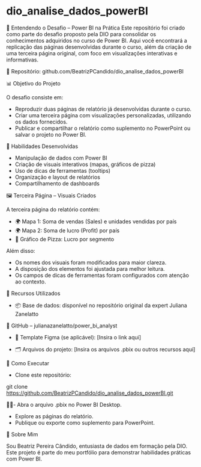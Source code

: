 # dio_analise_dados_powerBI

🚀 Entendendo o Desafio – Power BI na Prática
Este repositório foi criado como parte do desafio proposto pela DIO para consolidar os conhecimentos adquiridos no curso de Power BI. Aqui você encontrará a replicação das páginas desenvolvidas durante o curso, além da criação de uma terceira página original, com foco em visualizações interativas e informativas.

🔗 Repositório: github.com/BeatrizPCandido/dio_analise_dados_powerBI

📊 Objetivo do Projeto

O desafio consiste em:

- Reproduzir duas páginas de relatório já desenvolvidas durante o curso.
- Criar uma terceira página com visualizações personalizadas, utilizando os dados fornecidos.
- Publicar e compartilhar o relatório como suplemento no PowerPoint ou salvar o projeto no Power BI.
  
🧠 Habilidades Desenvolvidas

- Manipulação de dados com Power BI
- Criação de visuais interativos (mapas, gráficos de pizza)
- Uso de dicas de ferramentas (tooltips)
- Organização e layout de relatórios
- Compartilhamento de dashboards
  
🖼️ Terceira Página – Visuais Criados

A terceira página do relatório contém:

- 🌍 Mapa 1: Soma de vendas (Sales) e unidades vendidas por país
- 🌍 Mapa 2: Soma de lucro (Profit) por país
- 🥧 Gráfico de Pizza: Lucro por segmento
  
Além disso:

- Os nomes dos visuais foram modificados para maior clareza.
- A disposição dos elementos foi ajustada para melhor leitura.
- Os campos de dicas de ferramentas foram configurados com atenção ao contexto.
  
📁 Recursos Utilizados

- 📦 Base de dados: disponível no repositório original da expert Juliana Zanelatto
  
🔗 GitHub – julianazanelatto/power_bi_analyst

- 🧩 Template Figma (se aplicável): [Insira o link aqui]
  
- 🗂️ Arquivos do projeto: [Insira os arquivos .pbix ou outros recursos aqui]
  
📌 Como Executar

- Clone este repositório:
  
git clone https://github.com/BeatrizPCandido/dio_analise_dados_powerBI.git

- Abra o arquivo .pbix no Power BI Desktop.

- Explore as páginas do relatório.
- Publique ou exporte como suplemento para PowerPoint.
  
💼 Sobre Mim

Sou Beatriz Pereira Cândido, entusiasta de dados em formação pela DIO. Este projeto é parte do meu portfólio para demonstrar habilidades práticas com Power BI.


